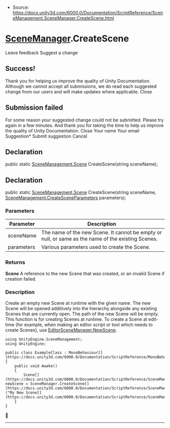 * Source: https://docs.unity3d.com/6000.0/Documentation/ScriptReference/SceneManagement.SceneManager.CreateScene.html

#  [SceneManager](https://docs.unity3d.com/6000.0/Documentation/ScriptReference/SceneManagement.SceneManager.html).CreateScene
Leave feedback
Suggest a change
## Success!
Thank you for helping us improve the quality of Unity Documentation. Although we cannot accept all submissions, we do read each suggested change from our users and will make updates where applicable.
Close
## Submission failed
For some reason your suggested change could not be submitted. Please <a>try again</a> in a few minutes. And thank you for taking the time to help us improve the quality of Unity Documentation.
Close
Your name Your email Suggestion* Submit suggestion
Cancel
## Declaration
public static [SceneManagement.Scene](https://docs.unity3d.com/6000.0/Documentation/ScriptReference/SceneManagement.Scene.html) CreateScene(string sceneName); 
## Declaration
public static [SceneManagement.Scene](https://docs.unity3d.com/6000.0/Documentation/ScriptReference/SceneManagement.Scene.html) CreateScene(string sceneName, [SceneManagement.CreateSceneParameters](https://docs.unity3d.com/6000.0/Documentation/ScriptReference/SceneManagement.CreateSceneParameters.html) parameters); 
### Parameters
Parameter | Description  
---|---  
sceneName | The name of the new Scene. It cannot be empty or null, or same as the name of the existing Scenes.  
parameters | Various parameters used to create the Scene.  
### Returns
**Scene** A reference to the new Scene that was created, or an invalid Scene if creation failed. 
### Description
Create an empty new Scene at runtime with the given name.
The new Scene will be opened additively into the hierarchy alongside any existing Scenes that are currently open. The path of the new Scene will be empty. This function is for creating Scenes at runtime. To create a Scene at edit-time (for example, when making an editor script or tool which needs to create Scenes), use [EditorSceneManager.NewScene](https://docs.unity3d.com/6000.0/Documentation/ScriptReference/SceneManagement.EditorSceneManager.NewScene.html).
```
using UnityEngine.SceneManagement;
using UnityEngine;  
  
public class ExampleClass : MonoBehaviour[](https://docs.unity3d.com/6000.0/Documentation/ScriptReference/MonoBehaviour.html)
{
    public void Awake()
    {
        Scene[](https://docs.unity3d.com/6000.0/Documentation/ScriptReference/SceneManagement.Scene.html) newScene = SceneManager.CreateScene[](https://docs.unity3d.com/6000.0/Documentation/ScriptReference/SceneManagement.SceneManager.CreateScene.html)("My New Scene[](https://docs.unity3d.com/6000.0/Documentation/ScriptReference/SceneManagement.Scene.html)");
    }
}

```

* * *
